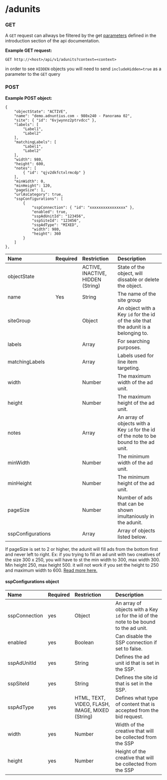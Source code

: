 # /adunits

### GET

A `GET` request can allways be filtered by the get [parameters](http://docs.adnuntius.com/api/api-requests) defined in the introduction section of the api documentation.

**Example GET request:**

```text
GET http://<host>/api/v1/adunits?context=<context>
```

in order to see `HIDDEN` objects you will need to send `includeHidden=true` as a parameter to the `GET` query

### POST

**Example POST object:**

```text
{
    "objectState": "ACTIVE",
    "name": "demo.adnuntius.com - 980x240 - Panorama 02",
    "site": { "id": "6vjwynnz2ptrvdcc" },
    "labels": [
        "Label1",
        "Label2"
    ],
    "matchingLabels": [
        "Label1",
        "Label2"
    ],
    "width": 980,
    "height": 600,
    "notes": [
        { "id": "qjv2dkfctxlrmcdp" }
    ],
    "minWidth": 0,
    "minHeight": 120,
    "pageSize": 1,
    "urlAsCategory": true,
    "sspConfigurations": [
        {
            "sspConnection": { "id": "xxxxxxxxxxxxxxxx" },
            "enabled": true,
            "sspAdUnitId": "123456",
            "sspSiteId": "123456",
            "sspAdType": "MIXED",
            "width": 980,
            "height": 360
        }
    ]
},
```

| Name | Required | Restriction | Description |
| :--- | :--- | :--- | :--- |
| objectState |  | ACTIVE, INACTIVE, HIDDEN \(String\) | State of the object, will dissable or delete the object. |
| name | Yes | String | The name of the site group |
| siteGroup |  | Object | An object with a Key `id` for the id of the site that the adunit is a belonging to. |
| labels |  | Array | For searching purposes. |
| matchingLabels |  | Array | Labels used for line item targeting. |
| width |  | Number | The maximum width of the ad unit. |
| height |  | Number | The maximum height of the ad unit. |
| notes |  | Array | An array of objects with a Key `id` for the id of the note to be bound to the ad unit. |
| minWidth |  | Number | The minimum width of the ad unit. |
| minHeight |  | Number | The minimum height of the ad unit. |
| pageSize |  | Number | Number of ads that can be shown imultaniously in the adunit. |
| sspConfigurations |  | Array | Array of objects listed below. |

If pageSize is set to 2 or higher, the adunit will fill ads from the bottom first and never left to right. Ex: if you trying to fill an ad unit with two creatives of the size 300 x 250, you will have to st the min width to 300, max width 300. Min height 250, max height 500. it will not work if you set the height to 250 and maximum width to 600. [Read more here.](http://docs.adnuntius.com/userguide/inventory/sites/ad-units)

#### sspConfigurations object

| Name | Required | Restriction | Description |
| :--- | :--- | :--- | :--- |
| sspConnection | yes | Object | An array of objects with a Key `id` for the id of the note to be bound to the ad unit. |
| enabled | yes | Boolean | Can disable the SSP connection if set to false. |
| sspAdUnitId | yes | String | Defines the ad unit id that is set in the SSP. |
| sspSiteId | yes | String | Defines the site id that is set in the SSP. |
| sspAdType | yes | HTML, TEXT, VIDEO, FLASH, IMAGE, MIXED \(String\) | Defines what type of content that is accepted from the bid request. |
| width | yes | Number | Width of the creative that will be collected from the SSP |
| height | yes | Number | Height of the creative that will be collected from the SSP |

